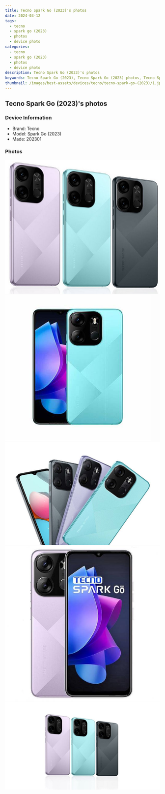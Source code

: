 ```yaml
---
title: Tecno Spark Go (2023)'s photos
date: 2024-03-12
tags: 
  - tecno
  - spark go (2023)
  - photos
  - device photo
categories: 
  - tecno
  - spark go (2023)
  - photos
  - device photo
description: Tecno Spark Go (2023)'s photos
keywords: Tecno Spark Go (2023), Tecno Spark Go (2023) photos, Tecno Spark Go (2023) device photo
thumbnail: /images/best-assets/devices/tecno/tecno-spark-go-(2023)/1.jpg
---
```


## Tecno Spark Go (2023)'s photos

### Device Information

- Brand: Tecno
- Model: Spark Go (2023)
- Made: 202301

### Photos

![/images/best-assets/devices/tecno/tecno-spark-go-(2023)/1.jpg](/images/best-assets/devices/tecno/tecno-spark-go-(2023)/1.jpg)
![/images/best-assets/devices/tecno/tecno-spark-go-(2023)/2.jpg](/images/best-assets/devices/tecno/tecno-spark-go-(2023)/2.jpg)
![/images/best-assets/devices/tecno/tecno-spark-go-(2023)/3.jpg](/images/best-assets/devices/tecno/tecno-spark-go-(2023)/3.jpg)
![/images/best-assets/devices/tecno/tecno-spark-go-(2023)/4.jpg](/images/best-assets/devices/tecno/tecno-spark-go-(2023)/4.jpg)
![/images/best-assets/devices/tecno/tecno-spark-go-(2023)/5.jpg](/images/best-assets/devices/tecno/tecno-spark-go-(2023)/5.jpg)
